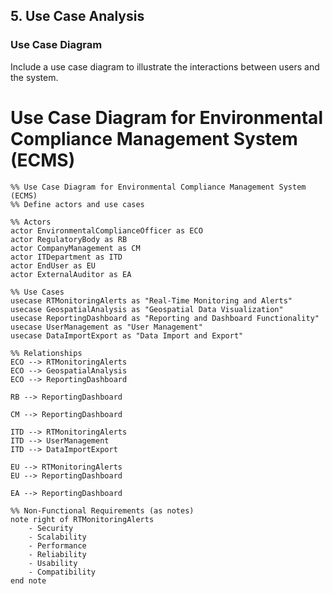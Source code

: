 ## 5. Use Case Analysis

### Use Case Diagram
Include a use case diagram to illustrate the interactions between users and the system.

# Use Case Diagram for Environmental Compliance Management System (ECMS)

```mermaid
%% Use Case Diagram for Environmental Compliance Management System (ECMS)
%% Define actors and use cases

%% Actors
actor EnvironmentalComplianceOfficer as ECO
actor RegulatoryBody as RB
actor CompanyManagement as CM
actor ITDepartment as ITD
actor EndUser as EU
actor ExternalAuditor as EA

%% Use Cases
usecase RTMonitoringAlerts as "Real-Time Monitoring and Alerts"
usecase GeospatialAnalysis as "Geospatial Data Visualization"
usecase ReportingDashboard as "Reporting and Dashboard Functionality"
usecase UserManagement as "User Management"
usecase DataImportExport as "Data Import and Export"

%% Relationships
ECO --> RTMonitoringAlerts
ECO --> GeospatialAnalysis
ECO --> ReportingDashboard

RB --> ReportingDashboard

CM --> ReportingDashboard

ITD --> RTMonitoringAlerts
ITD --> UserManagement
ITD --> DataImportExport

EU --> RTMonitoringAlerts
EU --> ReportingDashboard

EA --> ReportingDashboard

%% Non-Functional Requirements (as notes)
note right of RTMonitoringAlerts
    - Security
    - Scalability
    - Performance
    - Reliability
    - Usability
    - Compatibility
end note
